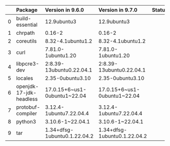 <!-- markdown-link-check-disable -->

|    | Package                 | Version in 9.6.0             | Version in 9.7.0             | Status   |
|---:|:------------------------|:-----------------------------|:-----------------------------|:---------|
|  0 | build-essential         | 12.9ubuntu3                  | 12.9ubuntu3                  |          |
|  1 | chrpath                 | 0.16-2                       | 0.16-2                       |          |
|  2 | coreutils               | 8.32-4.1ubuntu1.2            | 8.32-4.1ubuntu1.2            |          |
|  3 | curl                    | 7.81.0-1ubuntu1.20           | 7.81.0-1ubuntu1.20           |          |
|  4 | libpcre3-dev            | 2:8.39-13ubuntu0.22.04.1     | 2:8.39-13ubuntu0.22.04.1     |          |
|  5 | locales                 | 2.35-0ubuntu3.10             | 2.35-0ubuntu3.10             |          |
|  6 | openjdk-17-jdk-headless | 17.0.15+6~us1-0ubuntu1~22.04 | 17.0.15+6~us1-0ubuntu1~22.04 |          |
|  7 | protobuf-compiler       | 3.12.4-1ubuntu7.22.04.4      | 3.12.4-1ubuntu7.22.04.4      |          |
|  8 | python3                 | 3.10.6-1~22.04.1             | 3.10.6-1~22.04.1             |          |
|  9 | tar                     | 1.34+dfsg-1ubuntu0.1.22.04.2 | 1.34+dfsg-1ubuntu0.1.22.04.2 |          |